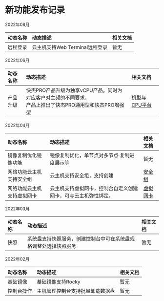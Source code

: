 # 新功能发布记录

2022年08月

| 动态名称 | 动态描述             | 相关文档 |
| :------- | :------------------- | :------- |
| 远程登录 | 云主机支持Web Terminal远程登录 |     暂无     |



2022年06月

| 动态名称 | 动态描述                                                     | 相关文档 |
| :------- | :----------------------------------------------------------- | :------- |
| 产品升级 | 快杰PRO产品升级为独享vCPU产品。同时为对应客户对主频的不同要求，<br />产品上推出了快杰PRO通用型和快杰PRO增强型 |   [机型与CPU平台](/uhost/introduction/uhost/type_new)       |

2022年04月

| 动态名称                   | 动态描述                                                     | 相关文档                                                  |
| :------------------------- | :----------------------------------------------------------- | :-------------------------------------------------------- |
| 镜像复制优化镜像功能       | 镜像复制优化，单节点对多节点·复制进度展示等                  | 暂无                                                      |
| 网络功能云主机支持安全组   | 云主机支持安全组，支持创建                                   | [安全组](https://docs.ucloud.cn/UCloudStack/userguide/sg) |
| 网络功能云主机支持虚拟网卡 | 云主机支持虚拟网卡，控制台自定义创建网卡，可与云主机弹性绑定。 | [虚拟网卡](https://docs.ucloud.cn/vpc/guide/uni)          |

2022年03月

| 动态名称 | 动态描述                                                     | 相关文档 |
| :------- | :----------------------------------------------------------- | :------- |
| 快照     | 系统盘支持快照服务，创建控制台中可在系统盘规格调整处选择快照服务 | 暂无     |

2022年02月

| 动态名称   | 动态描述                         | 相关文档 |
| :--------- | :------------------------------- | :------- |
| 基础镜像   | 基础镜像支持Rocky                | 暂无     |
| 控制台操作 | 主机管理控制台支持批量卸载数据盘 | 暂无     |
